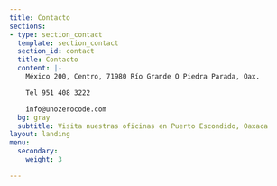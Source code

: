 ```yaml
---
title: Contacto
sections:
- type: section_contact
  template: section_contact
  section_id: contact
  title: Contacto
  content: |-
    México 200, Centro, 71980 Río Grande O Piedra Parada, Oax.

    Tel 951 408 3222

    info@unozerocode.com
  bg: gray
  subtitle: Visita nuestras oficinas en Puerto Escondido, Oaxaca
layout: landing
menu:
  secondary:
    weight: 3

---
```

